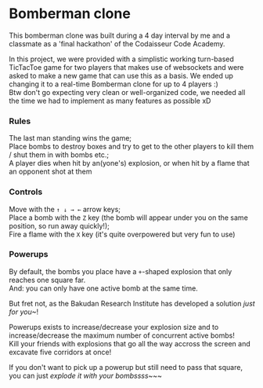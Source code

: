# Bomberman clone

This bomberman clone was built during a 4 day interval by me and a classmate as a 'final hackathon' of the Codaisseur Code Academy.  

In this project, we were provided with a simplistic working turn-based TicTacToe game for two players that makes use of websockets and were asked to make a new game that can use this as a basis.
We ended up changing it to a real-time Bomberman clone for up to 4 players :)  
Btw don't go expecting very clean or well-organized code, we needed all the time we had to implement as many features as possible xD

### Rules

The last man standing wins the game;  
Place bombs to destroy boxes and try to get to the other players to kill them / shut them in with bombs etc.;  
A player dies when hit by an(yone's) explosion, or when hit by a flame that an opponent shot at them

### Controls

Move with the `↑ ↓ → ←` arrow keys;  
Place a bomb with the `Z` key (the bomb will appear under you on the same position, so run away quickly!);  
Fire a flame with the `X` key (it's quite overpowered but very fun to use)

### Powerups

By default, the bombs you place have a `+`-shaped explosion that only reaches one square far.  
And: you can only have one active bomb at the same time.

But fret not, as the Bakudan Research Institute has developed a solution *just for you*~!  

Powerups exists to increase/decrease your explosion size and to increase/decrease the maximum number of concurrent active bombs!  
Kill your friends with explosions that go all the way accross the screen and excavate five corridors at once!

If you don't want to pick up a powerup but still need to pass that square, you can just *explode it with your bombssss*~~~